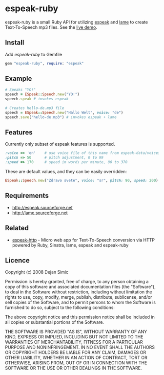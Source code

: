 espeak-ruby
===========

espeak-ruby is a small Ruby API for utilizing [espeak](http://espeak.sourceforge.net) and [lame](http://lame.sourceforge.net/) to create Text-To-Speech mp3 files.
See the [live demo](http://rors.org/demos/espeak-ruby).

Install
-------

Add _espeak-ruby_ to Gemfile

```ruby
gem "espeak-ruby", require: "espeak"
```

Example
-------

```ruby
# Speaks "YO!"
speech = ESpeak::Speech.new("YO!")
speech.speak # invokes espeak
  
# Creates hello-de.mp3 file
speech = ESpeak::Speech.new("Hallo Welt", voice: "de")
speech.save("hello-de.mp3") # invokes espeak + lame
```

Features
--------

Currently only subset of espeak features is supported. 

```ruby
:voice => 'en'    # use voice file of this name from espeak-data/voices
:pitch => 50      # pitch adjustment, 0 to 99
:speed => 170     # speed in words per minute, 80 to 370
```

These are default values, and they can be easily overridden:

```ruby
ESpeak::Speech.new("Zdravo svete", voice: "sr", pitch: 90, speed: 200).speak
```

Requirements
------------

* <http://espeak.sourceforge.net>
* <http://lame.sourceforge.net>

Related
-------

* [espeak-http](http://github.com/dejan/espeak-http) - Micro web app for Text-To-Speech conversion via HTTP powered by Ruby, Sinatra, lame, espeak and espeak-ruby

Licence
-------

Copyright (c) 2008 Dejan Simic

Permission is hereby granted, free of charge, to any person obtaining
a copy of this software and associated documentation files (the
"Software"), to deal in the Software without restriction, including
without limitation the rights to use, copy, modify, merge, publish,
distribute, sublicense, and/or sell copies of the Software, and to
permit persons to whom the Software is furnished to do so, subject to
the following conditions:

The above copyright notice and this permission notice shall be
included in all copies or substantial portions of the Software.

THE SOFTWARE IS PROVIDED "AS IS", WITHOUT WARRANTY OF ANY KIND,
EXPRESS OR IMPLIED, INCLUDING BUT NOT LIMITED TO THE WARRANTIES OF
MERCHANTABILITY, FITNESS FOR A PARTICULAR PURPOSE AND
NONINFRINGEMENT. IN NO EVENT SHALL THE AUTHORS OR COPYRIGHT HOLDERS BE
LIABLE FOR ANY CLAIM, DAMAGES OR OTHER LIABILITY, WHETHER IN AN ACTION
OF CONTRACT, TORT OR OTHERWISE, ARISING FROM, OUT OF OR IN CONNECTION
WITH THE SOFTWARE OR THE USE OR OTHER DEALINGS IN THE SOFTWARE.
